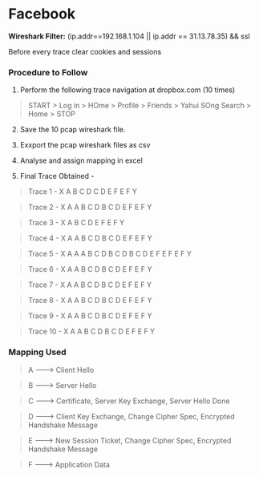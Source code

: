 Facebook
=========

**Wireshark Filter:** (ip.addr==192.168.1.104 || ip.addr == 31.13.78.35)  && ssl


Before every trace clear cookies and sessions

### Procedure to Follow

1. Perform the following trace navigation at dropbox.com (10 times)

> START > Log in > HOme > Profile > Friends > Yahui SOng Search > Home > STOP

2. Save the 10 pcap wireshark file.

3. Exxport the pcap wireshark files as csv

4. Analyse and assign mapping in excel

5. Final Trace Obtained -

> Trace 1 - X A B C D C D E F E F Y

> Trace 2 - X A A B C D B C D E F E F Y

> Trace 3 - X A B C D E F E F Y

> Trace 4 - X A A B C D B C D E F E F Y

> Trace 5 - X A A A B C D B C D B C D E F E F E F Y

> Trace 6 - X A A B C D B C D E F E F Y

> Trace 7 - X A A B C D B C D E F E F Y

> Trace 8 - X A A B C D B C D E F E F Y

> Trace 9 - X A A B C D B C D E F E F Y

> Trace 10 - X A A B C D B C D E F E F Y



### Mapping Used

> A ---> Client Hello

> B ---> Server Hello

> C ---> Certificate, Server Key Exchange, Server Hello Done

> D ---> Client Key Exchange, Change Cipher Spec, Encrypted Handshake Message

> E ---> New Session Ticket, Change Cipher Spec, Encrypted Handshake Message

> F ---> Application Data